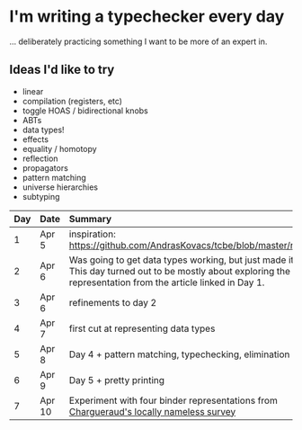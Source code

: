 # I'm writing a typechecker every day

... deliberately practicing something I want to be more of an expert in.

## Ideas I'd like to try

* linear
* compilation (registers, etc)
* toggle HOAS / bidirectional knobs
* ABTs
* data types!
* effects
* equality / homotopy
* reflection
* propagators
* pattern matching
* universe hierarchies
* subtyping

| Day | Date | Summary |
| :-- | :--- | :------ |
| 1 | Apr 5 | inspiration: https://github.com/AndrasKovacs/tcbe/blob/master/nosubst.md |
| 2 | Apr 6 | Was going to get data types working, but just made it to nat lits. This day turned out to be mostly about exploring the representation from the article linked in Day 1. |
| 3 | Apr 6 | refinements to day 2 |
| 4 | Apr 7 | first cut at representing data types |
| 5 | Apr 8 | Day 4 + pattern matching, typechecking, elimination |
| 6 | Apr 9 | Day 5 + pretty printing |
| 7 | Apr 10 | Experiment with four binder representations from [Chargueraud's locally nameless survey](http://www.chargueraud.org/research/2009/ln/main.pdf) |
